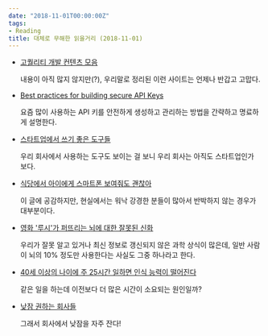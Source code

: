 ```yaml
---
date: "2018-11-01T00:00:00Z"
tags:
- Reading
title: 대체로 무해한 읽을거리 (2018-11-01)
---
```


- [고퀄리티 개발 컨텐츠 모음](https://github.com/Integerous/goQuality-dev-contents)

  내용이 아직 많지 않지만(?), 우리말로 정리된 이런 사이트는 언제나 반갑고 고맙다.

- [Best practices for building secure API Keys](https://medium.freecodecamp.org/best-practices-for-building-api-keys-97c26eabfea9)

  요즘 많이 사용하는 API 키를 안전하게 생성하고 관리하는 방법을 간략하고 명료하게 설명한다.

- [스타트업에서 쓰기 좋은 도구들](https://brunch.co.kr/@yoonash/11)

  우리 회사에서 사용하는 도구도 보이는 걸 보니 우리 회사는 아직도 스타트업인가 보다. 

- [식당에서 아이에게 스마트폰 보여줘도 괜찮아](http://slownews.kr/37857)

  이 글에 공감하지만, 현실에서는 워낙 강경한 분들이 많아서 반박하지 않는 경우가 대부분이다.

- [영화 '루시'가 퍼뜨리는 뇌에 대한 잘못된 신화](http://newspeppermint.com/2014/08/03/mlucy/)

  우리가 잘못 알고 있거나 최신 정보로 갱신되지 않은 과학 상식이 많은데, 일반 사람이 뇌의 10% 정도만 사용한다는 사실도 그중 하나라고 한다.

- [40세 이상의 나이에 주 25시간 일하면 인식 능력이 떨어진다](http://photohistory.tistory.com/16599)

  같은 일을 하는데 이전보다 더 많은 시간이 소요되는 원인일까?

- [낮잠 권하는 회사들](https://ksc12545.blog.me/220437034277)

  그래서 회사에서 낮잠을 자주 잔다!